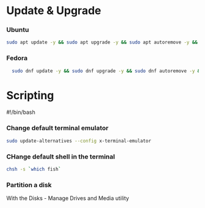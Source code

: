 # Update & Upgrade
### Ubuntu
```bash
sudo apt update -y && sudo apt upgrade -y && sudo apt autoremove -y && sudo apt clean -y && sudo apt autoclean -y
```

### Fedora
```bash
  sudo dnf update -y && sudo dnf upgrade -y && sudo dnf autoremove -y && sudo dnf clean all && sudo dnf autoclean all
```

# Scripting

#!/bin/bash

### Change default terminal emulator

```bash
sudo update-alternatives --config x-terminal-emulator
```

### CHange default shell in the terminal

```bash
chsh -s `which fish`
```

### Partition a disk

With the Disks - Manage Drives and Media utility
